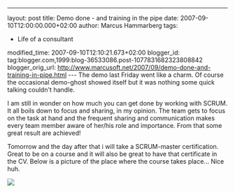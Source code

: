 ---
layout: post
title: Demo done - and training in the pipe
date: 2007-09-10T12:00:00.000+02:00
author: Marcus Hammarberg
tags:
  - Life of a consultant

modified_time: 2007-09-10T12:10:21.673+02:00
blogger_id: tag:blogger.com,1999:blog-36533086.post-1077831682323808842
blogger_orig_url: http://www.marcusoft.net/2007/09/demo-done-and-training-in-pipe.html ---
The demo last Friday went like a charm. Of course the occasional
demo-ghost showed itself but it was nothing some quick talking couldn't
handle.

I am still in wonder on how much you can get done by working with SCRUM.
It all boils down to focus and sharing, in my opinion. The team gets to
focus on the task at hand and the frequent sharing and communication
makes every team member aware of her/his role and importance. From that
some great result are achieved!

Tomorrow and the day after that i will take a SCRUM-master
certification. Great to be on a course and it will also be great to have
that certificate in the CV. Below is a picture of the place where the
course takes place... Nice huh.


<img src="http://www.wtc.se/img/030213.gif" data-borde="0" />
